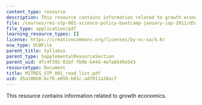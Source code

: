 ```yaml
---
content_type: resource
description: This resource contains information related to growth economics.
file: /courses/res-stp-001-science-policy-bootcamp-january-iap-2011/d5a106b0bcf6e658b81cadf011a26ac7_MITRES_STP_001_read_list.pdf
file_type: application/pdf
learning_resource_types: []
license: https://creativecommons.org/licenses/by-nc-sa/4.0/
ocw_type: OCWFile
parent_title: Syllabus
parent_type: SupplementalResourceSection
parent_uid: 4fc4f392-01bf-fb0b-b44d-4e7a8549a543
resourcetype: Document
title: MITRES_STP_001_read_list.pdf
uid: d5a106b0-bcf6-e658-b81c-adf011a26ac7
---
```

This resource contains information related to growth economics.